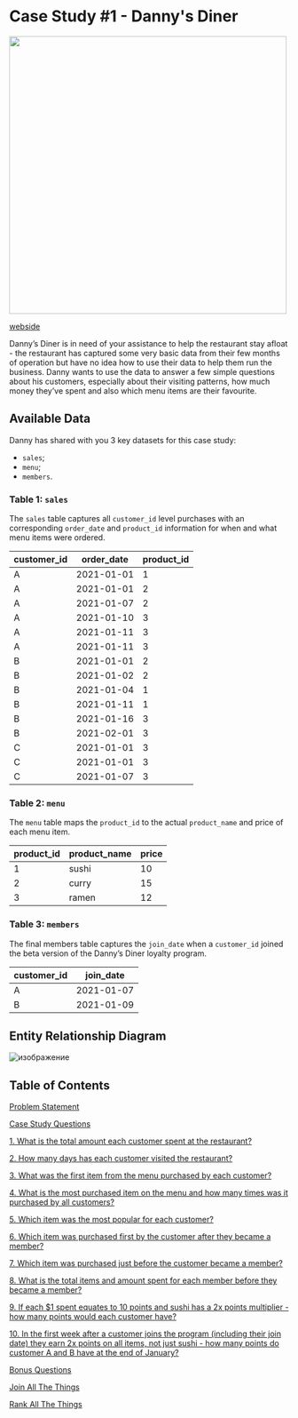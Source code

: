 # Case Study #1 - Danny's Diner 

<img src="https://user-images.githubusercontent.com/98699089/156034616-ef978d44-af18-4e54-9885-1ac376a009bf.png" width="500">

[webside](https://8weeksqlchallenge.com/case-study-1/)

Danny’s Diner is in need of your assistance to help the restaurant stay afloat - the restaurant has captured some very basic data from their few months of operation but have no idea how to use their data to help them run the business. Danny wants to use the data to answer a few simple questions about his customers, especially about their visiting patterns, how much money they’ve spent and also which menu items are their favourite.

## Available Data

Danny has shared with you 3 key datasets for this case study:
- `sales`;
- `menu`;
- `members`.

### Table 1: `sales`

The `sales` table captures all `customer_id` level purchases with an corresponding `order_date` and `product_id` information for when and what menu items were ordered.

| customer_id | order_date | product_id |
|-------------|------------|------------|
| A           | 2021-01-01 | 1          |
| A           | 2021-01-01 | 2          |
| A           | 2021-01-07 | 2          |
| A           | 2021-01-10 | 3          |
| A           | 2021-01-11 | 3          |
| A           | 2021-01-11 | 3          |
| B           | 2021-01-01 | 2          |
| B           | 2021-01-02 | 2          |
| B           | 2021-01-04 | 1          |
| B           | 2021-01-11 | 1          |
| B           | 2021-01-16 | 3          |
| B           | 2021-02-01 | 3          |
| C           | 2021-01-01 | 3          |
| C           | 2021-01-01 | 3          |
| C           | 2021-01-07 | 3          |

### Table 2: `menu`

The `menu` table maps the `product_id` to the actual `product_name` and price of each menu item.

| product_id | product_name | price |
|------------|--------------|-------|
| 1          | sushi        | 10    |
| 2          | curry        | 15    |
| 3          | ramen        | 12    |

### Table 3: `members`

The final members table captures the `join_date` when a `customer_id` joined the beta version of the Danny’s Diner loyalty program.

| customer_id | join_date  |
|-------------|------------|
| A           | 2021-01-07 |
| B           | 2021-01-09 |

## Entity Relationship Diagram

![изображение](https://user-images.githubusercontent.com/98699089/156034410-8775d5d2-eda5-4453-9e33-54bfef253084.png)


## Table of Contents

[Problem Statement](https://github.com/muryulia/8-Week-SQL-Challenge/blob/main/Case%20Study%20%231%20-%20Danny's%20Diner/Solution.md/#problem-statement)

[Case Study Questions](https://github.com/muryulia/8-Week-SQL-Challenge/blob/main/Case%20Study%20%231%20-%20Danny's%20Diner/Solution.md/#case-study-questions)

[1. What is the total amount each customer spent at the restaurant?](https://github.com/muryulia/8-Week-SQL-Challenge/blob/main/Case%20Study%20%231%20-%20Danny's%20Diner/Solution.md/#1-what-is-the-total-amount-each-customer-spent-at-the-restaurant)

[2. How many days has each customer visited the restaurant?](https://github.com/muryulia/8-Week-SQL-Challenge/blob/main/Case%20Study%20%231%20-%20Danny's%20Diner/Solution.md/#2-how-many-days-has-each-customer-visited-the-restaurant)

[3. What was the first item from the menu purchased by each customer?](https://github.com/muryulia/8-Week-SQL-Challenge/blob/main/Case%20Study%20%231%20-%20Danny's%20Diner/Solution.md/#3-what-was-the-first-item-from-the-menu-purchased-by-each-customer)

[4. What is the most purchased item on the menu and how many times was it purchased by all customers?](https://github.com/muryulia/8-Week-SQL-Challenge/blob/main/Case%20Study%20%231%20-%20Danny's%20Diner/Solution.md/#4-what-is-the-most-purchased-item-on-the-menu-and-how-many-times-was-it-purchased-by-all-customers)

[5. Which item was the most popular for each customer?](https://github.com/muryulia/8-Week-SQL-Challenge/blob/main/Case%20Study%20%231%20-%20Danny's%20Diner/Solution.md/#5-which-item-was-the-most-popular-for-each-customer)

[6. Which item was purchased first by the customer after they became a member?](https://github.com/muryulia/8-Week-SQL-Challenge/blob/main/Case%20Study%20%231%20-%20Danny's%20Diner/Solution.md/#6-which-item-was-purchased-first-by-the-customer-after-they-became-a-member)

[7. Which item was purchased just before the customer became a member?](https://github.com/muryulia/8-Week-SQL-Challenge/blob/main/Case%20Study%20%231%20-%20Danny's%20Diner/Solution.md/#7-which-item-was-purchased-just-before-the-customer-became-a-member)

[8. What is the total items and amount spent for each member before they became a member?](https://github.com/muryulia/8-Week-SQL-Challenge/blob/main/Case%20Study%20%231%20-%20Danny's%20Diner/Solution.md/#8-what-is-the-total-items-and-amount-spent-for-each-member-before-they-became-a-member)

[9. If each $1 spent equates to 10 points and sushi has a 2x points multiplier - how many points would each customer have?](https://github.com/muryulia/8-Week-SQL-Challenge/blob/main/Case%20Study%20%231%20-%20Danny's%20Diner/Solution.md/#9-if-each-1-spent-equates-to-10-points-and-sushi-has-a-2x-points-multiplier---how-many-points-would-each-customer-have)

[10. In the first week after a customer joins the program (including their join date) they earn 2x points on all items, not just sushi - how many points do customer A and B have at the end of January?](https://github.com/muryulia/8-Week-SQL-Challenge/blob/main/Case%20Study%20%231%20-%20Danny's%20Diner/Solution.md/#10-in-the-first-week-after-a-customer-joins-the-program-including-their-join-date-they-earn-2x-points-on-all-items-not-just-sushi---how-many-points-do-customer-a-and-b-have-at-the-end-of-january)

[Bonus Questions](https://github.com/muryulia/8-Week-SQL-Challenge/blob/main/Case%20Study%20%231%20-%20Danny's%20Diner/Solution.md/#bonus-questions)

[Join All The Things](https://github.com/muryulia/8-Week-SQL-Challenge/blob/main/Case%20Study%20%231%20-%20Danny's%20Diner/Solution.md/#join-all-the-things)

[Rank All The Things](https://github.com/muryulia/8-Week-SQL-Challenge/blob/main/Case%20Study%20%231%20-%20Danny's%20Diner/Solution.md/#rank-all-the-things)
